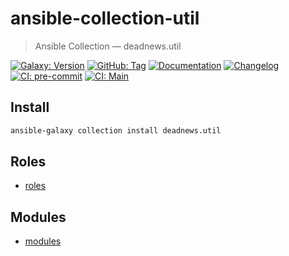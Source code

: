 # ansible-collection-util

> Ansible Collection — deadnews.util

[![Galaxy: Version](https://img.shields.io/badge/dynamic/json?label=galaxy&logo=ansible&prefix=v&url=https://galaxy.ansible.com/api/v3/collections/deadnews/util/&query=highest_version.version)](https://galaxy.ansible.com/ui/repo/published/deadnews/util)
[![GitHub: Tag](https://img.shields.io/github/v/tag/deadnews/ansible-collection-util?logo=github&logoColor=white)](https://github.com/deadnews/ansible-collection-util)
[![Documentation](https://img.shields.io/badge/documentation-gray.svg?logo=ansible&logoColor=white)](https://galaxy.ansible.com/ui/repo/published/deadnews/util/docs/)
[![Changelog](https://img.shields.io/badge/changelog-gray.svg?logo=github&logoColor=white)](https://github.com/deadnews/ansible-collection-util/blob/main/CHANGELOG.md)
[![CI: pre-commit](https://results.pre-commit.ci/badge/github/DeadNews/ansible-collection-util/main.svg)](https://results.pre-commit.ci/latest/github/deadnews/ansible-collection-util/main)
[![CI: Main](https://img.shields.io/github/actions/workflow/status/deadnews/ansible-collection-util/main.yml?branch=main&logo=github&logoColor=white&label=main)](https://github.com/deadnews/ansible-collection-util/actions/workflows/main.yml)

## Install

```sh
ansible-galaxy collection install deadnews.util
```

## Roles

- [roles](./roles)

## Modules

- [modules](./plugins/modules)
